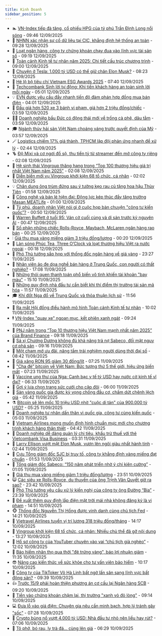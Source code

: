```yaml
---
title: Kinh Doanh
sidebar_position: 5
---
```


<!-- dantri-kinh-doanh:START -->
- 🏊 [VN-Index tiếp đà tăng, cổ phiếu HPG của tỷ phú Trần Đình Long nổi sóng](https://dantri.com.vn/kinh-doanh/vn-index-tiep-da-tang-co-phieu-hpg-cua-ty-phu-tran-dinh-long-noi-song-20250912162143787.htm) - 09:46 12/09/2025
- 🦆 [NHNN xác nhận sự cố dữ liệu tại CIC, khẳng định hệ thống an toàn](https://dantri.com.vn/kinh-doanh/nhnn-xac-nhan-su-co-du-lieu-tai-cic-khang-dinh-he-thong-an-toan-20250912111133072.htm) - 09:28 12/09/2025
- 🦄 [Loạt ngân hàng, công ty chứng khoán chạy đua vào lĩnh vực tài sản số](https://dantri.com.vn/kinh-doanh/loat-ngan-hang-cong-ty-chung-khoan-chay-dua-vao-linh-vuc-tai-san-so-20250910100436603.htm) - 09:19 12/09/2025
- 🌝 [Toàn cảnh Kinh tế tư nhân năm 2025: Chi tiết cấu trúc chương trình](https://dantri.com.vn/kinh-doanh/toan-canh-kinh-te-tu-nhan-nam-2025-chi-tiet-cau-truc-chuong-trinh-20250912144307275.htm) - 09:00 12/09/2025
- 💃 [Chuyện ở Tesla: 1.000 tỷ USD có thể giữ chân Elon Musk?](https://dantri.com.vn/kinh-doanh/chuyen-o-tesla-1000-ty-usd-co-the-giu-chan-elon-musk-20250912090154240.htm) - 08:23 12/09/2025
- 🦏 [Hé lộ bộ tiêu chí Vietnam ESG Awards 2025](https://dantri.com.vn/kinh-doanh/he-lo-bo-tieu-chi-vietnam-esg-awards-2025-20250912111046032.htm) - 07:40 12/09/2025
- 🦩 [Techcombank Sinh lời tự động: Khi tiền khách hàng an toàn sinh lời mỗi ngày](https://dantri.com.vn/kinh-doanh/techcombank-sinh-loi-tu-dong-khi-tien-khach-hang-an-toan-sinh-loi-moi-ngay-20250912115435904.htm) - 05:01 12/09/2025
- 💡 [EVN được yêu cầu đẩy nhanh tiến độ đàm phán hợp đồng mua bán điện](https://dantri.com.vn/kinh-doanh/evn-duoc-yeu-cau-day-nhanh-tien-do-dam-phan-hop-dong-mua-ban-dien-20250912075658921.htm) - 04:01 12/09/2025
- 🌊 [Đấu giá hơn 520 xe 3 bánh vi phạm, giá hơn 2 triệu đồng/chiếc](https://dantri.com.vn/kinh-doanh/dau-gia-hon-520-xe-3-banh-vi-pham-gia-hon-2-trieu-dongchiec-20250912001256897.htm) - 03:59 12/09/2025
- 🧑‍💻 [Doanh nghiệp bầu Đức có động thái mới về trồng cà phê, dâu tằm](https://dantri.com.vn/kinh-doanh/doanh-nghiep-bau-duc-co-dong-thai-moi-ve-trong-ca-phe-dau-tam-20250912080331581.htm) - 03:59 12/09/2025
- 🎓 [Ngành thủy hải sản Việt Nam choáng váng trước quyết định của Mỹ](https://dantri.com.vn/kinh-doanh/nganh-thuy-hai-san-viet-nam-choang-vang-truoc-quyet-dinh-cua-my-20250912093711759.htm) - 03:57 12/09/2025
- 🪄 [Logistics chiếm 17% giá thành, TPHCM lập đội phản ứng nhanh để xử lý](https://dantri.com.vn/kinh-doanh/logistics-chiem-17-gia-thanh-tphcm-lap-doi-phan-ung-nhanh-de-xu-ly-20250912081957512.htm) - 02:44 12/09/2025
- 🪜 [Độ Mixi và cơ ngơi đồ sộ, thu tiền tỷ từ streamer đến mở công ty riêng](https://dantri.com.vn/kinh-doanh/do-mixi-va-co-ngoi-do-so-thu-tien-ty-tu-streamer-den-mo-cong-ty-rieng-20250912080914511.htm) - 02:08 12/09/2025
- 🦄 [Hệ sinh thái Vingroup thăng hạng trong “Top 100 thương hiệu giá trị nhất Việt Nam năm 2025”](https://dantri.com.vn/kinh-doanh/he-sinh-thai-vingroup-thang-hang-trong-top-100-thuong-hieu-gia-tri-nhat-viet-nam-nam-2025-20250912085644829.htm) - 02:08 12/09/2025
- 💯 [Diễn biến mới vụ Vingroup khởi kiện 68 tổ chức, cá nhân](https://dantri.com.vn/kinh-doanh/dien-bien-moi-vu-vingroup-khoi-kien-68-to-chuc-ca-nhan-20250912085250637.htm) - 02:02 12/09/2025
- 💡 [Chân dung ông trùm đứng sau ý tưởng kẹo rau củ tặng hoa hậu Thùy Tiên](https://dantri.com.vn/kinh-doanh/chan-dung-ong-trum-dung-sau-y-tuong-keo-rau-cu-tang-hoa-hau-thuy-tien-20250912012045849.htm) - 01:58 12/09/2025
- 🧰 [Công nghệ và bán lẻ hiện đại: Động lực kép thúc đẩy tăng trưởng Masan MEATLife](https://dantri.com.vn/kinh-doanh/cong-nghe-va-ban-le-hien-dai-dong-luc-kep-thuc-day-tang-truong-masan-meatlife-20250911153018611.htm) - 01:00 12/09/2025
- 🎊 [Tỷ phú, doanh nhân Việt nói gì ở cuộc họp bàn chuyện &quot;công tư kiến quốc”?](https://dantri.com.vn/kinh-doanh/ty-phu-doanh-nhan-viet-noi-gi-o-cuoc-hop-ban-chuyen-cong-tu-kien-quoc-20250911232826627.htm) - 00:50 12/09/2025
- 🔭 [Warren Buffett ở tuổi 95: Ván cờ cuối cùng và di sản trước kỷ nguyên AI](https://dantri.com.vn/kinh-doanh/warren-buffett-o-tuoi-95-van-co-cuoi-cung-va-di-san-truoc-ky-nguyen-ai-20250830203607212.htm) - 00:47 12/09/2025
- 💼 [Số phận những chiếc Rolls-Royce, Maybach, McLaren ngân hàng rao bán](https://dantri.com.vn/kinh-doanh/so-phan-nhung-chiec-rolls-royce-maybach-mclaren-ngan-hang-rao-ban-20250912000116548.htm) - 00:25 12/09/2025
- 🕯 [Giá thu mua vàng miếng giảm 3 triệu đồng/lượng](https://dantri.com.vn/kinh-doanh/gia-thu-mua-vang-mieng-giam-3-trieu-dongluong-20250911233942824.htm) - 00:20 12/09/2025
- 🫣 [Làn sóng Phúc Tea, Three O’Clock và loạt thương hiệu Việt ra nước ngoài](https://dantri.com.vn/kinh-doanh/lan-song-phuc-tea-three-oclock-va-loat-thuong-hieu-viet-ra-nuoc-ngoai-20250911200343485.htm) - 00:18 12/09/2025
- 🤠 [Phó Thủ tướng sắp họp với thống đốc ngân hàng về giá vàng](https://dantri.com.vn/kinh-doanh/pho-thu-tuong-sap-hop-voi-thong-doc-ngan-hang-ve-gia-vang-20250911223123203.htm) - 23:27 11/09/2025
- 🌈 [Nhân viên ảo đe dọa nghề bán hàng ở Trung Quốc, con người có thất nghiệp?](https://dantri.com.vn/kinh-doanh/nhan-vien-ao-de-doa-nghe-ban-hang-o-trung-quoc-con-nguoi-co-that-nghiep-20250911192251529.htm) - 17:08 11/09/2025
- 🦅 [Những thói quen thanh toán phổ biến vô tình khiến tài khoản &quot;bay màu&quot;](https://dantri.com.vn/kinh-doanh/nhung-thoi-quen-thanh-toan-pho-bien-vo-tinh-khien-tai-khoan-bay-mau-20250911190141841.htm) - 15:10 11/09/2025
- 🌁 [Những quy định nhà đầu tư cần biết khi thí điểm thị trường tài sản mã hóa](https://dantri.com.vn/kinh-doanh/nhung-quy-dinh-nha-dau-tu-can-biet-khi-thi-diem-thi-truong-tai-san-ma-hoa-20250911160728699.htm) - 11:57 11/09/2025
- 🎓 [Khí đốt Nga đổ về Trung Quốc và thỏa thuận lịch sử](https://dantri.com.vn/kinh-doanh/khi-dot-nga-do-ve-trung-quoc-va-thoa-thuan-lich-su-20250905181942987.htm) - 11:56 11/09/2025
- 📝 [Ra mắt Hội đồng điều hành mô hình Toàn cảnh Kinh tế tư nhân](https://dantri.com.vn/kinh-doanh/ra-mat-hoi-dong-dieu-hanh-mo-hinh-toan-canh-kinh-te-tu-nhan-20250911165848005.htm) - 10:02 11/09/2025
- 🕴 [VN-Index &quot;quay xe&quot; ngoạn mục, kết phiên xanh ngát](https://dantri.com.vn/kinh-doanh/vn-index-quay-xe-ngoan-muc-ket-phien-xanh-ngat-20250911155816738.htm) - 09:24 11/09/2025
- 🧰 [PNJ nằm trong “Top 10 thương hiệu Việt Nam mạnh nhất năm 2025” của Brand Finance](https://dantri.com.vn/kinh-doanh/pnj-nam-trong-top-10-thuong-hieu-viet-nam-manh-nhat-nam-2025-cua-brand-finance-20250911161807780.htm) - 09:18 11/09/2025
- 🤖 [Sá xị Chương Dương không đủ khả năng trả nợ Sabeco, đối mặt nguy cơ phá sản](https://dantri.com.vn/kinh-doanh/sa-xi-chuong-duong-khong-du-kha-nang-tra-no-sabeco-doi-mat-nguy-co-pha-san-20250911142423231.htm) - 09:16 11/09/2025
- 🤠 [Một chạm mở ưu đãi, nâng tầm trải nghiệm người dùng thời đại số](https://dantri.com.vn/kinh-doanh/mot-cham-mo-uu-dai-nang-tam-trai-nghiem-nguoi-dung-thoi-dai-so-20250911153224456.htm) - 08:42 11/09/2025
- 🌮 [Giá xăng RON 95 giảm 30 đồng/lít](https://dantri.com.vn/kinh-doanh/gia-xang-ron-95-giam-30-donglit-20250911125907666.htm) - 07:25 11/09/2025
- 🦄 [&quot;Cha đẻ” bitcoin về Việt Nam: Bức tượng thứ 5 thế giới, hiệu ứng biến mất](https://dantri.com.vn/kinh-doanh/cha-de-bitcoin-ve-viet-nam-buc-tuong-thu-5-the-gioi-hieu-ung-bien-mat-20250911132500891.htm) - 07:23 11/09/2025
- 👺 [Vaccine ung thư của Nga: Canh bạc y tế tỷ USD hay nước cờ kinh tế vĩ đại?](https://dantri.com.vn/kinh-doanh/vaccine-ung-thu-cua-nga-canh-bac-y-te-ty-usd-hay-nuoc-co-kinh-te-vi-dai-20250911125516630.htm) - 06:33 11/09/2025
- 🤗 [Gợi ý lựa chọn trang sức cưới cho cặp đôi](https://dantri.com.vn/kinh-doanh/goi-y-lua-chon-trang-suc-cuoi-cho-cap-doi-20250911113742548.htm) - 06:00 11/09/2025
- 💪 [Sàn vàng quốc gia được kỳ vọng chống đầu cơ, chấm dứt chênh lệch giá](https://dantri.com.vn/kinh-doanh/san-vang-quoc-gia-duoc-ky-vong-chong-dau-co-cham-dut-chenh-lech-gia-20250911122559126.htm) - 05:42 11/09/2025
- ⚗️ [Bitcoin sẽ lên mốc 10 triệu USD nhờ &quot;cuộc di tản&quot; của 900.000 tỷ USD?](https://dantri.com.vn/kinh-doanh/bitcoin-se-len-moc-10-trieu-usd-nho-cuoc-di-tan-cua-900000-ty-usd-20250911120948557.htm) - 05:25 11/09/2025
- 🧠 [Doanh nghiệp tư nhân dấn thân vì quốc gia, công tư cùng kiến quốc](https://dantri.com.vn/kinh-doanh/doanh-nghiep-tu-nhan-dan-than-vi-quoc-gia-cong-tu-cung-kien-quoc-20250911115046256.htm) - 05:03 11/09/2025
- 🗽 [Vietnam Airlines mong muốn định hình chuẩn mực mới cho chương trình khách hàng thân thiết](https://dantri.com.vn/kinh-doanh/vietnam-airlines-mong-muon-dinh-hinh-chuan-muc-moi-cho-chuong-trinh-khach-hang-than-thiet-20250911112423400.htm) - 04:42 11/09/2025
- 🫣 [Doanh nghiệp dễ dàng quản lý chi tiêu, khấu trừ thuế với thẻ Vietcombank Visa Business](https://dantri.com.vn/kinh-doanh/doanh-nghiep-de-dang-quan-ly-chi-tieu-khau-tru-thue-voi-the-vietcombank-visa-business-20250911102048895.htm) - 03:31 11/09/2025
- 🫣 [Larry Ellison vượt mặt Elon Musk, vươn lên ngôi giàu nhất hành tinh](https://dantri.com.vn/kinh-doanh/larry-ellison-vuot-mat-elon-musk-vuon-len-ngoi-giau-nhat-hanh-tinh-20250911091403754.htm) - 02:44 11/09/2025
- 🫣 [Cựu Tổng giám đốc SJC bị truy tố, công ty khẳng định vàng miếng đạt chuẩn](https://dantri.com.vn/kinh-doanh/cuu-tong-giam-doc-sjc-bi-truy-to-cong-ty-khang-dinh-vang-mieng-dat-chuan-20250911082404321.htm) - 01:53 11/09/2025
- 💂 [Tổng giám đốc Sabeco: “150 năm phát triển nhờ ý chí kiên cường”](https://dantri.com.vn/kinh-doanh/tong-giam-doc-sabeco-150-nam-phat-trien-nho-y-chi-kien-cuong-20250911075937909.htm) - 01:05 11/09/2025
- 💫 [Giá thu mua vàng miếng giảm 1 triệu đồng/lượng](https://dantri.com.vn/kinh-doanh/gia-thu-mua-vang-mieng-giam-1-trieu-dongluong-20250911001820697.htm) - 23:51 10/09/2025
- 😺 [Các siêu xe Rolls-Royce, du thuyền của ông Trịnh Văn Quyết giờ ra sao?](https://dantri.com.vn/kinh-doanh/cac-sieu-xe-rolls-royce-du-thuyen-cua-ong-trinh-van-quyet-gio-ra-sao-20250911000433560.htm) - 23:42 10/09/2025
- 🦆 [Phó Thủ tướng yêu cầu xử lý kiến nghị của công ty ông Đường “Bia”](https://dantri.com.vn/kinh-doanh/pho-thu-tuong-yeu-cau-xu-ly-kien-nghi-cua-cong-ty-ong-duong-bia-20250910225828801.htm) - 23:39 10/09/2025
- 👀 [Đề xuất thêm quy định lắp điện mặt trời mái nhà không đăng ký là vi phạm](https://dantri.com.vn/kinh-doanh/de-xuat-them-quy-dinh-lap-dien-mat-troi-mai-nha-khong-dang-ky-la-vi-pham-20250910202510960.htm) - 14:51 10/09/2025
- 🐵 [Thống đốc Nguyễn Thị Hồng được vinh danh cùng chủ tịch Fed](https://dantri.com.vn/kinh-doanh/thong-doc-nguyen-thi-hong-duoc-vinh-danh-cung-chu-tich-fed-20250910203943074.htm) - 14:21 10/09/2025
- 🤖 [Vietravel Airlines tuyển vị trí lương 318 triệu đồng/tháng](https://dantri.com.vn/kinh-doanh/vietravel-airlines-tuyen-vi-tri-luong-318-trieu-dongthang-20250910204858171.htm) - 14:17 10/09/2025
- 💂 [Vingroup khởi kiện 68 tổ chức, cá nhân: Nhiều chủ thể đã gỡ nội dung](https://dantri.com.vn/kinh-doanh/vingroup-khoi-kien-68-to-chuc-ca-nhan-nhieu-chu-the-da-go-noi-dung-20250910202450454.htm) - 13:27 10/09/2025
- 🦆 [Hồ sơ công ty của YouTuber chuyên vào vai “chủ tịch giả nghèo”](https://dantri.com.vn/kinh-doanh/ho-so-cong-ty-cua-youtuber-chuyen-vao-vai-chu-tich-gia-ngheo-20250910182928973.htm) - 12:02 10/09/2025
- 🦅 [Bảo hiểm nhân thọ qua thời &quot;đẻ trứng vàng&quot;, báo lợi nhuận giảm](https://dantri.com.vn/kinh-doanh/bao-hiem-nhan-tho-qua-thoi-de-trung-vang-bao-loi-nhuan-giam-20250910173657824.htm) - 11:35 10/09/2025
- 😎 [Nâng cao kiến thức về sức khỏe cho tư vấn viên bảo hiểm](https://dantri.com.vn/kinh-doanh/nang-cao-kien-thuc-ve-suc-khoe-cho-tu-van-vien-bao-hiem-20250910171732931.htm) - 10:17 10/09/2025
- 🐎 [Công ty của TikToker Võ Hà Linh bất ngờ lấn sân sang lĩnh vực bất động sản?](https://dantri.com.vn/kinh-doanh/cong-ty-cua-tiktoker-vo-ha-linh-bat-ngo-lan-san-sang-linh-vuc-bat-dong-san-20250910151420704.htm) - 09:39 10/09/2025
- 👍 [Trước 15/9 phải hoàn thiện phương án cơ cấu lại Ngân hàng SCB](https://dantri.com.vn/kinh-doanh/truoc-159-phai-hoan-thien-phuong-an-co-cau-lai-ngan-hang-scb-20250910161447706.htm) - 09:20 10/09/2025
- 🦒 [Tiền vào chứng khoán chậm lại, thị trường &quot;xanh vỏ đỏ lòng&quot;](https://dantri.com.vn/kinh-doanh/tien-vao-chung-khoan-cham-lai-thi-truong-xanh-vo-do-long-20250910155240070.htm) - 09:14 10/09/2025
- 💻 [Đưa lỗ vào giá điện: Chuyên gia nêu cần minh bạch, hợp lý tránh gây &quot;sốc&quot;](https://dantri.com.vn/kinh-doanh/dua-lo-vao-gia-dien-chuyen-gia-neu-can-minh-bach-hop-ly-tranh-gay-soc-20250910093758219.htm) - 07:28 10/09/2025
- 👺 [Crypto bùng nổ vượt 4.000 tỷ USD: Nhà đầu tư nhỏ nên liều hay rút?](https://dantri.com.vn/kinh-doanh/crypto-bung-no-vuot-4000-ty-usd-nha-dau-tu-nho-nen-lieu-hay-rut-20250910095534153.htm) - 07:06 10/09/2025
- 🧐 [Tô phở, bó rau, ly trà đá... cùng lên giá](https://dantri.com.vn/kinh-doanh/to-pho-bo-rau-ly-tra-da-cung-len-gia-20250910111809416.htm) - 06:29 10/09/2025<!-- dantri-kinh-doanh:END -->
